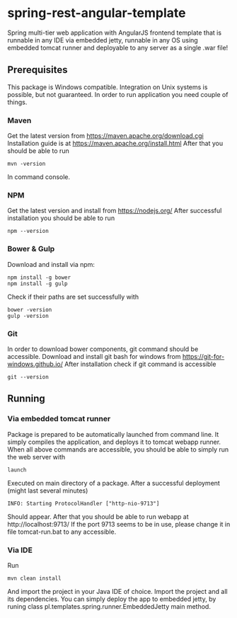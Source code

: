 # spring-rest-angular-template
Spring multi-tier web application with AngularJS frontend template that is runnable in any IDE via embedded jetty, runnable in any OS using embedded tomcat
runner and deployable to any server as a single .war file!
## Prerequisites
This package is Windows compatible. Integration on Unix systems is possible, but not guaranteed.
In order to run application you need couple of things.
### Maven
Get the latest version from https://maven.apache.org/download.cgi
Installation guide is at https://maven.apache.org/install.html
After that you should be able to run
```
mvn -version
```
In command console.
### NPM
Get the latest version and install from https://nodejs.org/
After successful installation you should be able to run
```
npm --version
```
### Bower & Gulp
Download and install via npm:
```
npm install -g bower
npm install -g gulp
```
Check if their paths are set successfully with
```
bower -version
gulp -version
```
### Git
In order to download bower components, git command should be accessible.
Download and install git bash for windows from https://git-for-windows.github.io/
After installation check if git command is accessible
```
git --version
```
## Running
### Via embedded tomcat runner
Package is prepared to be automatically launched from command line. It simply compiles the application, and deploys it to tomcat webapp runner.
When all above commands are accessible, you should be able to simply run the web server with
```
launch
```
Executed on main directory of a package. After a successful deployment (might last several minutes)
```
INFO: Starting ProtocolHandler ["http-nio-9713"]
```
Should appear. After that you should be able to run webapp at http://localhost:9713/
If the port 9713 seems to be in use, please change it in file tomcat-run.bat to any accessible.
### Via IDE
Run
```
mvn clean install
```
And import the project in your Java IDE of choice. Import the project and all its dependencies.
You can simply deploy the app to embedded jetty, by runing class pl.templates.spring.runner.EmbeddedJetty main method.

